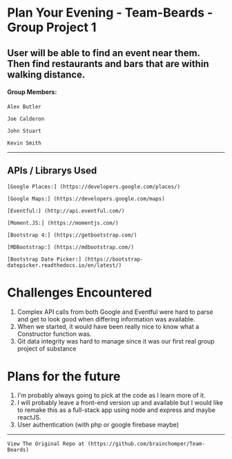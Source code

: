 # Plan Your Evening - Team-Beards - Group Project 1
User will be able to find an event near them. Then find restaurants and bars that are within walking distance.
---
#### Group Members:
	Alex Butler
  
	Joe Calderon
  
	John Stuart
  
	Kevin Smith
---
## APIs / Librarys Used
	[Google Places:] (https://developers.google.com/places/)

	[Google Maps:] (https://developers.google.com/maps)
	
	[Eventful:] (http://api.eventful.com/)

	[Moment.JS:] (https://momentjs.com/)
	
	[Bootstrap 4:] (https://getbootstrap.com/)
	
	[MDBootstrap:] (https://mdbootstrap.com/)
	
	[Bootstrap Date Picker:] (https://bootstrap-datepicker.readthedocs.io/en/latest/)

# Challenges Encountered
1. Complex API calls from both Google and Eventful were hard to parse and get to look good when differing information was available.
2. When we started, it would have been really nice to know what a Constructor function was.
3. Git data integrity was hard to manage since it was our first real group project of substance

# Plans for the future
1. I'm probably always going to pick at the code as I learn more of it.  
2. I will probably leave a front-end version up and available but I would like to remake this as a full-stack app using node and express and maybe reactJS.
3. User authentication (with php or google firebase maybe)

---
	View The Original Repo at (https://github.com/brainchomper/Team-Beards)